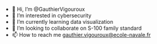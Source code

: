 - 👋 Hi, I’m @GauthierVigouroux
- 👀 I’m interested in cybersecurity
- 🌱 I’m currently learning data visualization
- 💞️ I’m looking to collaborate on S-100 family standard
- 📫 How to reach me gauthier.vigouroux@ecole-navale.fr

<!---
GauthierVigouroux/GauthierVigouroux is a ✨ special ✨ repository because its `README.md` (this file) appears on your GitHub profile.
You can click the Preview link to take a look at your changes.
--->
